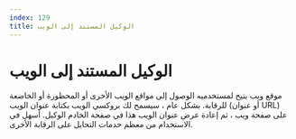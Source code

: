 ```yaml
---
index: 129
title: الوكيل المستند إلى الويب
---
```

# الوكيل المستند إلى الويب

موقع ويب يتيح لمستخدميه الوصول إلى مواقع الويب الأخرى أو المحظورة أو الخاضعة للرقابة. بشكل عام ، سيسمح لك بروكسي الويب بكتابة عنوان الويب (أو عنوان URL) على صفحة ويب ، ثم إعادة عرض عنوان الويب هذا في صفحة الخادم الوكيل. أسهل في الاستخدام من معظم خدمات التحايل على الرقابة الأخرى.